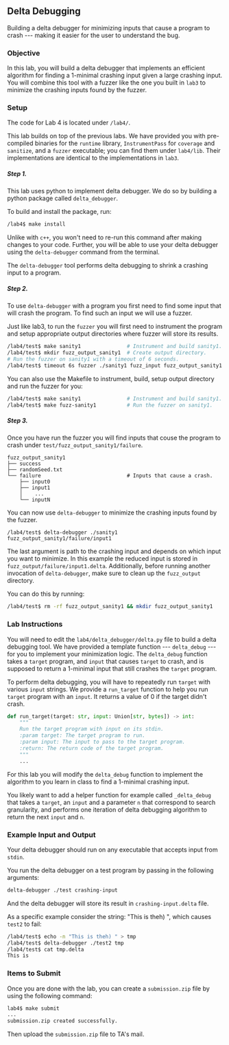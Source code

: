 ## Delta Debugging

Building a delta debugger for minimizing inputs that cause a program to crash --- making it easier for the user to understand the bug.

### Objective

In this lab, you will build a delta debugger that implements
an efficient algorithm for finding a 1-minimal crashing input
given a large crashing input.
You will combine this tool with a fuzzer like the one you built
in `lab3` to minimize the crashing inputs found by the fuzzer.

### Setup

The code for Lab 4 is located under `/lab4/`.

This lab builds on top of the previous labs.
We have provided you with pre-compiled binaries for
the `runtime` library,
`InstrumentPass` for `coverage` and `sanitize`,
and a `fuzzer` executable; you can find them under `lab4/lib`.
Their implementations are identical to the implementations in `lab3`.


##### Step 1.

This lab uses python to implement delta debugger.
We do so by building a python package called `delta_debugger`.

To build and install the package, run:

```sh
/lab4$ make install
```

Unlike with `c++`, you won't need to re-run this command
after making changes to your code.
Further, you will be able to use your delta debugger using the
`delta-debugger` command from the terminal.

The `delta-debugger` tool performs delta debugging to shrink
a crashing input to a program.

##### Step 2.

To use `delta-debugger` with a program you first need to find some input
that will crash the program.
To find such an input we will use a fuzzer.

Just like lab3, to run the `fuzzer` you will first need to instrument
the program and setup appropriate output directories
where fuzzer will store its results.

```sh
/lab4/test$ make sanity1               # Instrument and build sanity1.
/lab4/test$ mkdir fuzz_output_sanity1  # Create output directory.
# Run the fuzzer on sanity1 with a timeout of 6 seconds.
/lab4/test$ timeout 6s fuzzer ./sanity1 fuzz_input fuzz_output_sanity1
```

You can also use the Makefile to instrument, build,
setup output directory and run the fuzzer for you:

```sh
/lab4/test$ make sanity1               # Instrument and build sanity1.
/lab4/test$ make fuzz-sanity1          # Run the fuzzer on sanity1.
```

##### Step 3.

Once you have run the fuzzer you will find inputs
that couse the program to crash under
`test/fuzz_output_sanity1/failure`.

```
fuzz_output_sanity1
├── success
├── randomSeed.txt
└── failure                            # Inputs that cause a crash.
    ├── input0
    ├── input1
    │    ...
    └── inputN
```

You can now use `delta-debugger` to minimize the crashing
inputs found by the fuzzer.

```
/lab4/test$ delta-debugger ./sanity1 fuzz_output_sanity1/failure/input1
```

The last argument is path to the crashing input and depends on which input you want to minimize.
In this example the reduced input is stored in `fuzz_output/failure/input1.delta`.
Additionally, before running another invocation of `delta-debugger`, make sure to clean up the `fuzz_output` directory.

You can do this by running:

```sh
/lab4/test$ rm -rf fuzz_output_sanity1 && mkdir fuzz_output_sanity1
```

### Lab Instructions

You will need to edit the `lab4/delta_debugger/delta.py` file to build a delta debugging tool.
We have provided a template function --- `delta_debug` --- for you to
implement your minimization logic.
The `delta_debug` function takes a `target` program, and `input` that causes `target` to crash,
and is supposed to return a 1-minimal input that still crashes the `target` program.

To perform delta debugging, you will have to repeatedly run `target` with various `input` strings.
We provide a `run_target` function to help you run `target` program with an `input`.
It returns a value of 0 if the target didn't crash.

```py
def run_target(target: str, input: Union[str, bytes]) -> int:
    """
    Run the target program with input on its stdin.
    :param target: The target program to run.
    :param input: The input to pass to the target program.
    :return: The return code of the target program.
    """
    ...
```

For this lab you will modify the `delta_debug` function to implement the algorithm to
you learn in class to find a 1-minimal crashing input.

You likely want to add a helper function for example called `_delta_debug`
that takes a `target`, an `input` and a parameter `n`
that correspond to search granularity, and performs one iteration of delta debugging algorithm to
return the next `input` and `n`.

### Example Input and Output

Your delta debugger should run on any executable that accepts input from `stdin`.

You run the delta debugger on a test program by passing in the following arguments:

```sh
delta-debugger ./test crashing-input
```

And the delta debugger will store its result in `crashing-input.delta` file.

As a specific example consider the string: "This is theh) ", which causes `test2` to fail:

```sh
/lab4/test$ echo -n "This is theh) " > tmp
/lab4/test$ delta-debugger ./test2 tmp
/lab4/test$ cat tmp.delta
This is
```

### Items to Submit

Once you are done with the lab, you can create a `submission.zip` file by using the following command:

```sh
lab4$ make submit
...
submission.zip created successfully.
```
Then upload the `submission.zip` file to TA's mail.
